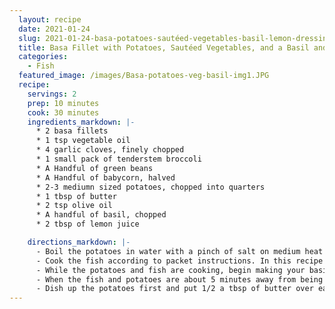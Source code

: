 ```yaml
---
  layout: recipe
  date: 2021-01-24
  slug: 2021-01-24-basa-potatoes-sautéed-vegetables-basil-lemon-dressing
  title: Basa Fillet with Potatoes, Sautéed Vegetables, and a Basil and Lemon Dressing 
  categories:
    - Fish
  featured_image: /images/Basa-potatoes-veg-basil-img1.JPG
  recipe:
    servings: 2 
    prep: 10 minutes
    cook: 30 minutes
    ingredients_markdown: |-
      * 2 basa fillets 
      * 1 tsp vegetable oil
      * 4 garlic cloves, finely chopped
      * 1 small pack of tenderstem broccoli
      * A Handful of green beans
      * A Handful of babycorn, halved
      * 2-3 mediumn sized potatoes, chopped into quarters
      * 1 tbsp of butter
      * 2 tsp olive oil
      * A handful of basil, chopped
      * 2 tbsp of lemon juice

    directions_markdown: |-
      - Boil the potatoes in water with a pinch of salt on medium heat for 20-25 minutes until soft.
      - Cook the fish according to packet instructions. In this recipe I used frozen basa fillets so I drizzled a bit of lemon juice over them with a pinch of parsley and cooked in the oven for 15 minutes. 
      - While the potatoes and fish are cooking, begin making your basil and lemon drizzle. Combine olive oil, basil, and lemon juice and blitz in a food processor. If you don't have a food processor you can finely chop the basil with a knife and mix together in a bowl.
      - When the fish and potatoes are about 5 minutes away from being cooked, heat the vegetable oil in a frying pan. Once hot, add the vegetables and garlic. Keep the mixture moving to avoid burning and sauté for 3-4 minutes.
      - Dish up the potatoes first and put 1/2 a tbsp of butter over each. Then serve up the vegetables followed by the basa fillet and apply the basil and lemon drizzle.
---
```

